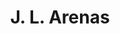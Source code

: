 ---
title: "J. L. Arenas"
url: /oviedo-uvieu/j-l-arenas-calle-campoamor-cai-campoamor/
shop: Kleidung
---
